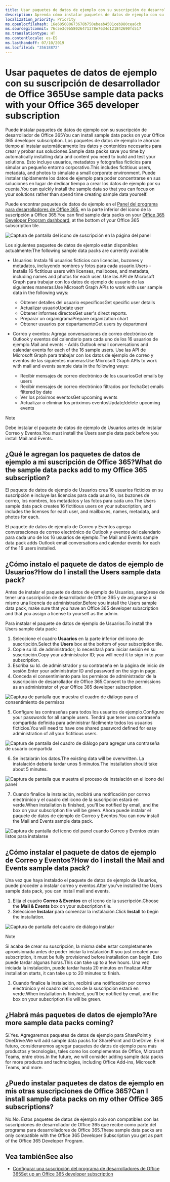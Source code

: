 ```yaml
---
title: Usar paquetes de datos de ejemplo con su suscripción de desarrollador de Office 365
description: Aprenda cómo instalar paquetes de datos de ejemplo con su suscripción de desarrollador de Office 365 para que su entorno aislado comience a trabajar rápidamente.
localization_priority: Priority
ms.openlocfilehash: 16e605080673678b750ebeab4501ceb980cea6cb
ms.sourcegitcommit: 76c5e3c9b58026471378e7634d121842690fd517
ms.translationtype: HT
ms.contentlocale: es-ES
ms.lasthandoff: 07/10/2019
ms.locfileid: "35618872"
---
```

# <a name="use-sample-data-packs-with-your-office-365-developer-subscription"></a><span data-ttu-id="9af13-103">Usar paquetes de datos de ejemplo con su suscripción de desarrollador de Office 365</span><span class="sxs-lookup"><span data-stu-id="9af13-103">Use sample data packs with your Office 365 developer subscription</span></span>

<span data-ttu-id="9af13-104">Puede instalar paquetes de datos de ejemplo con su suscripción de desarrollador de Office 365</span><span class="sxs-lookup"><span data-stu-id="9af13-104">You can install sample data packs on your Office 365 developer subscription.</span></span> <span data-ttu-id="9af13-105">Los paquetes de datos de ejemplo le ahorran tiempo al instalar automáticamente los datos y contenidos necesarios para crear y probar sus soluciones.</span><span class="sxs-lookup"><span data-stu-id="9af13-105">Sample data packs save you time by automatically installing data and content you need to build and test your solutions.</span></span> <span data-ttu-id="9af13-106">Esto incluye usuarios, metadatos y fotografías ficticios para simular un pequeño entorno corporativo.</span><span class="sxs-lookup"><span data-stu-id="9af13-106">This includes fictitious users, metadata, and photos to simulate a small corporate environment.</span></span> <span data-ttu-id="9af13-107">Puede instalar rápidamente los datos de ejemplo para poder concentrarse en sus soluciones en lugar de dedicar tiempo a crear los datos de ejemplo por su cuenta.</span><span class="sxs-lookup"><span data-stu-id="9af13-107">You can quickly install the sample data so that you can focus on your solutions rather than spend time creating sample data yourself.</span></span>

<span data-ttu-id="9af13-108">Puede encontrar paquetes de datos de ejemplo en el [Panel del programa para desarrolladores de Office 365](https://developer.microsoft.com/office/profile), en la parte inferior del icono de la suscripción a Office 365.</span><span class="sxs-lookup"><span data-stu-id="9af13-108">You can find sample data packs on your [Office 365 Developer Program dashboard](https://developer.microsoft.com/office/profile), at the bottom of your Office 365 subscription tile.</span></span>

![Captura de pantalla del icono de suscripción en la página del panel](images/content-packs-06.PNG)

<span data-ttu-id="9af13-110">Los siguientes paquetes de datos de ejemplo están disponibles actualmente:</span><span class="sxs-lookup"><span data-stu-id="9af13-110">The following sample data packs are currently available:</span></span>

- <span data-ttu-id="9af13-111">Usuarios: Instala 16 usuarios ficticios con licencias, buzones y metadatos, incluyendo nombres y fotos para cada usuario.</span><span class="sxs-lookup"><span data-stu-id="9af13-111">Users - Installs 16 fictitious users with licenses, mailboxes, and metadata, including names and photos for each user.</span></span> <span data-ttu-id="9af13-112">Use las API de Microsoft Graph para trabajar con los datos de ejemplo de usuario de las siguientes maneras:</span><span class="sxs-lookup"><span data-stu-id="9af13-112">Use Microsoft Graph APIs to work with user sample data in the following ways:</span></span>
  - <span data-ttu-id="9af13-113">Obtener detalles del usuario específicos</span><span class="sxs-lookup"><span data-stu-id="9af13-113">Get specific user details</span></span>
  - <span data-ttu-id="9af13-114">Actualizar usuario</span><span class="sxs-lookup"><span data-stu-id="9af13-114">Update user</span></span>
  - <span data-ttu-id="9af13-115">Obtener informes directos</span><span class="sxs-lookup"><span data-stu-id="9af13-115">Get user's direct reports.</span></span>
  - <span data-ttu-id="9af13-116">Preparar un organigrama</span><span class="sxs-lookup"><span data-stu-id="9af13-116">Prepare organization chart</span></span>  
  - <span data-ttu-id="9af13-117">Obtener usuarios por departamento</span><span class="sxs-lookup"><span data-stu-id="9af13-117">Get users by department</span></span>

- <span data-ttu-id="9af13-118">Correo y eventos: Agrega conversaciones de correo electrónico de Outlook y eventos del calendario para cada uno de los 16 usuarios de ejemplo.</span><span class="sxs-lookup"><span data-stu-id="9af13-118">Mail and events - Adds Outlook email conversations and calendar events for each of the 16 sample users.</span></span> <span data-ttu-id="9af13-119">Use las API de Microsoft Graph para trabajar con los datos de ejemplo de correo y eventos de las siguientes maneras:</span><span class="sxs-lookup"><span data-stu-id="9af13-119">Use Microsoft Graph APIs to work with mail and events sample data in the following ways:</span></span>
  - <span data-ttu-id="9af13-120">Recibir mensajes de correo electrónico de los usuarios</span><span class="sxs-lookup"><span data-stu-id="9af13-120">Get emails by users</span></span>
  - <span data-ttu-id="9af13-121">Recibir mensajes de correo electrónico filtrados por fecha</span><span class="sxs-lookup"><span data-stu-id="9af13-121">Get emails filtered by date</span></span>
  - <span data-ttu-id="9af13-122">Ver los próximos eventos</span><span class="sxs-lookup"><span data-stu-id="9af13-122">Get upcoming events</span></span>
  - <span data-ttu-id="9af13-123">Actualizar o eliminar los próximos eventos</span><span class="sxs-lookup"><span data-stu-id="9af13-123">Update/delete upcoming events</span></span>

> [!NOTE]
> <span data-ttu-id="9af13-124">Debe instalar el paquete de datos de ejemplo de Usuarios antes de instalar Correo y Eventos.</span><span class="sxs-lookup"><span data-stu-id="9af13-124">You must install the Users sample data pack before you install Mail and Events.</span></span>

## <a name="what-do-the-sample-data-packs-add-to-my-office-365-subscription"></a><span data-ttu-id="9af13-125">¿Qué le agregan los paquetes de datos de ejemplo a mi suscripción de Office 365?</span><span class="sxs-lookup"><span data-stu-id="9af13-125">What do the sample data packs add to my Office 365 subscription?</span></span>

<span data-ttu-id="9af13-126">El paquete de datos de ejemplo de Usuarios crea 16 usuarios ficticios en su suscripción e incluye las licencias para cada usuario, los buzones de correo, los nombres, los metadatos y las fotos para cada uno.</span><span class="sxs-lookup"><span data-stu-id="9af13-126">The Users sample data pack creates 16 fictitious users on your subscription, and includes the licenses for each user, and mailboxes, names, metadata, and photos for each.</span></span>

<span data-ttu-id="9af13-127">El paquete de datos de ejemplo de Correo y Eventos agrega conversaciones de correo electrónico de Outlook y eventos del calendario para cada uno de los 16 usuarios de ejemplo.</span><span class="sxs-lookup"><span data-stu-id="9af13-127">The Mail and Events sample data pack adds Outlook email conversations and calendar events for each of the 16 users installed.</span></span>

## <a name="how-do-i-install-the-users-sample-data-pack"></a><span data-ttu-id="9af13-128">¿Cómo instalo el paquete de datos de ejemplo de Usuarios?</span><span class="sxs-lookup"><span data-stu-id="9af13-128">How do I install the Users sample data pack?</span></span>

<span data-ttu-id="9af13-129">Antes de instalar el paquete de datos de ejemplo de Usuarios, asegúrese de tener una suscripción de desarrollador de Office 365 y de asignarse a sí mismo una licencia de administrador.</span><span class="sxs-lookup"><span data-stu-id="9af13-129">Before you install the Users sample data pack, make sure that you have an Office 365 developer subscription and that you assign a license to yourself as the admin.</span></span>

<span data-ttu-id="9af13-130">Para instalar el paquete de datos de ejemplo de Usuarios:</span><span class="sxs-lookup"><span data-stu-id="9af13-130">To install the Users sample data pack:</span></span>

1. <span data-ttu-id="9af13-131">Seleccione el cuadro **Usuarios** en la parte inferior del icono de suscripción.</span><span class="sxs-lookup"><span data-stu-id="9af13-131">Select the **Users** box at the bottom of your subscription tile.</span></span>
2. <span data-ttu-id="9af13-132">Copie su Id. de administrador; lo necesitará para iniciar sesión en su suscripción.</span><span class="sxs-lookup"><span data-stu-id="9af13-132">Copy your administrator ID; you will need it to sign in to your subscription.</span></span>
3. <span data-ttu-id="9af13-133">Escriba su Id. de administrador y su contraseña en la página de inicio de sesión.</span><span class="sxs-lookup"><span data-stu-id="9af13-133">Enter your administrator ID and password on the sign in page.</span></span>
4. <span data-ttu-id="9af13-134">Conceda el consentimiento para los permisos de administrador de la suscripción de desarrollador de Office 365.</span><span class="sxs-lookup"><span data-stu-id="9af13-134">Consent to the permissions as an administrator of your Office 365 developer subscription.</span></span>

![Captura de pantalla que muestra el cuadro de diálogo para el consentimiento de permisos](images/content-packs-01.png)

5. <span data-ttu-id="9af13-136">Configure las contraseñas para todos los usuarios de ejemplo.</span><span class="sxs-lookup"><span data-stu-id="9af13-136">Configure your passwords for all sample users.</span></span> <span data-ttu-id="9af13-137">Tendrá que tener una contraseña compartida definida para administrar fácilmente todos los usuarios ficticios.</span><span class="sxs-lookup"><span data-stu-id="9af13-137">You will need to have one shared password defined for easy administration of all your fictitious users.</span></span>

![Captura de pantalla del cuadro de diálogo para agregar una contraseña de usuario compartida](images/content-packs-02.png)

6. <span data-ttu-id="9af13-139">Se instalarán los datos.</span><span class="sxs-lookup"><span data-stu-id="9af13-139">The existing data will be overwritten.</span></span> <span data-ttu-id="9af13-140">La instalación debería tardar unos 5 minutos.</span><span class="sxs-lookup"><span data-stu-id="9af13-140">The installation should take about 5 minutes.</span></span>

![Captura de pantalla que muestra el proceso de instalación en el icono del panel](images/content-packs-03.PNG)

7. <span data-ttu-id="9af13-142">Cuando finalice la instalación, recibirá una notificación por correo electrónico y el cuadro del icono de la suscripción estará en verde.</span><span class="sxs-lookup"><span data-stu-id="9af13-142">When installation is finished, you'll be notified by email, and the box on your subscription tile will be green.</span></span> <span data-ttu-id="9af13-143">Ahora puede instalar el paquete de datos de ejemplo de Correo y Eventos.</span><span class="sxs-lookup"><span data-stu-id="9af13-143">You can now install the Mail and Events sample data pack.</span></span>

![Captura de pantalla del icono del panel cuando Correo y Eventos están listos para instalarse](images/content-packs-04.PNG)

## <a name="how-do-i-install-the-mail-and-events-sample-data-pack"></a><span data-ttu-id="9af13-145">¿Cómo instalar el paquete de datos de ejemplo de Correo y Eventos?</span><span class="sxs-lookup"><span data-stu-id="9af13-145">How do I install the Mail and Events sample data pack?</span></span>

<span data-ttu-id="9af13-146">Una vez que haya instalado el paquete de datos de ejemplo de Usuarios, puede proceder a instalar correo y eventos.</span><span class="sxs-lookup"><span data-stu-id="9af13-146">After you've installed the Users sample data pack, you can install mail and events.</span></span>

1. <span data-ttu-id="9af13-147">Elija el cuadro **Correo &amp; Eventos** en el icono de la suscripción.</span><span class="sxs-lookup"><span data-stu-id="9af13-147">Choose the **Mail &amp; Events** box on your subscription tile.</span></span>
2. <span data-ttu-id="9af13-148">Seleccione **Instalar** para comenzar la instalación.</span><span class="sxs-lookup"><span data-stu-id="9af13-148">Click **Install** to begin the installation.</span></span>

![Captura de pantalla del cuadro de diálogo instalar](images/content-packs-05.png)

> [!NOTE]
> <span data-ttu-id="9af13-150">Si acaba de crear su suscripción, la misma debe estar completamente aprovisionada antes de poder iniciar la instalación.</span><span class="sxs-lookup"><span data-stu-id="9af13-150">If you just created your subscription, it must be fully provisioned before installation can begin.</span></span> <span data-ttu-id="9af13-151">Esto puede tardar algunas horas.</span><span class="sxs-lookup"><span data-stu-id="9af13-151">This can take up to a few hours.</span></span> <span data-ttu-id="9af13-152">Una vez iniciada la instalación, puede tardar hasta 20 minutos en finalizar.</span><span class="sxs-lookup"><span data-stu-id="9af13-152">After installation starts, it can take up to 20 minutes to finish.</span></span>

3. <span data-ttu-id="9af13-153">Cuando finalice la instalación, recibirá una notificación por correo electrónico y el cuadro del icono de la suscripción estará en verde.</span><span class="sxs-lookup"><span data-stu-id="9af13-153">When installation is finished, you'll be notified by email, and the box on your subscription tile will be green.</span></span>

## <a name="are-more-sample-data-packs-coming"></a><span data-ttu-id="9af13-154">¿Habrá más paquetes de datos de ejemplo?</span><span class="sxs-lookup"><span data-stu-id="9af13-154">Are more sample data packs coming?</span></span>

<span data-ttu-id="9af13-155">Sí.</span><span class="sxs-lookup"><span data-stu-id="9af13-155">Yes.</span></span> <span data-ttu-id="9af13-156">Agregaremos paquetes de datos de ejemplo para SharePoint y OneDrive.</span><span class="sxs-lookup"><span data-stu-id="9af13-156">We will add sample data packs for SharePoint and OneDrive.</span></span> <span data-ttu-id="9af13-157">En el futuro, consideraremos agregar paquetes de datos de ejemplo para más productos y tecnologías, tales como los complementos de Office, Microsoft Teams, entre otros.</span><span class="sxs-lookup"><span data-stu-id="9af13-157">In the future, we will consider adding sample data packs for more products and technologies, including Office Add-ins, Microsoft Teams, and more.</span></span>

## <a name="can-i-install-sample-data-packs-on-my-other-office-365-subscriptions"></a><span data-ttu-id="9af13-158">¿Puedo instalar paquetes de datos de ejemplo en mis otras suscripciones de Office 365?</span><span class="sxs-lookup"><span data-stu-id="9af13-158">Can I install sample data packs on my other Office 365 subscriptions?</span></span>

<span data-ttu-id="9af13-159">No.</span><span class="sxs-lookup"><span data-stu-id="9af13-159">No.</span></span> <span data-ttu-id="9af13-160">Estos paquetes de datos de ejemplo solo son compatibles con las suscripciones de desarrollador de Office 365 que recibe como parte del programa para desarrolladores de Office 365.</span><span class="sxs-lookup"><span data-stu-id="9af13-160">These sample data packs are only compatible with the Office 365 Developer Subscription you get as part of the Office 365 Developer Program.</span></span>

## <a name="see-also"></a><span data-ttu-id="9af13-161">Vea también</span><span class="sxs-lookup"><span data-stu-id="9af13-161">See also</span></span>

- [<span data-ttu-id="9af13-162">Configurar una suscripción del programa de desarrolladores de Office 365</span><span class="sxs-lookup"><span data-stu-id="9af13-162">Set up an Office 365 developer subscription</span></span>](office-365-developer-program-get-started.md)
